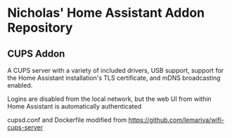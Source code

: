 # Nicholas' Home Assistant Addon Repository

## CUPS Addon

A CUPS server with a variety of included drivers, USB support, support for the Home Assistant installation's TLS certificate, and mDNS broadcasting enabled.

Logins are disabled from the local network, but the web UI from within Home Assistant is automatically authenticated

cupsd.conf and Dockerfile modified from https://github.com/lemariva/wifi-cups-server